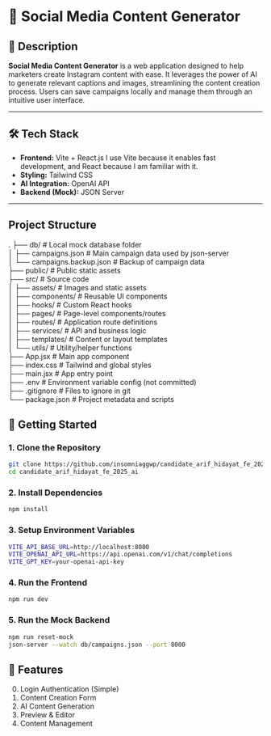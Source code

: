 # 📱 Social Media Content Generator

## 📝 Description

**Social Media Content Generator** is a web application designed to help marketers create Instagram content with ease. It leverages the power of AI to generate relevant captions and images, streamlining the content creation process. Users can save campaigns locally and manage them through an intuitive user interface.

---

## 🛠️ Tech Stack

- **Frontend:** Vite + React.js
  I use Vite because it enables fast development, and React because I am familiar with it.
- **Styling:** Tailwind CSS
- **AI Integration:** OpenAI API
- **Backend (Mock):** JSON Server

---

## Project Structure

.
├── db/ # Local mock database folder<br />
│ ├── campaigns.json # Main campaign data used by json-server<br />
│ └── campaigns.backup.json # Backup of campaign data<br />
├── public/ # Public static assets<br />
├── src/ # Source code<br />
│ ├── assets/ # Images and static assets<br />
│ ├── components/ # Reusable UI components<br />
│ ├── hooks/ # Custom React hooks<br />
│ ├── pages/ # Page-level components/routes<br />
│ ├── routes/ # Application route definitions<br />
│ ├── services/ # API and business logic<br />
│ ├── templates/ # Content or layout templates<br />
│ └── utils/ # Utility/helper functions<br />
├── App.jsx # Main app component<br />
├── index.css # Tailwind and global styles<br />
├── main.jsx # App entry point<br />
├── .env # Environment variable config (not committed)<br />
├── .gitignore # Files to ignore in git<br />
└── package.json # Project metadata and scripts<br />

## 🚀 Getting Started

### 1. Clone the Repository

```bash
git clone https://github.com/insomniaggwp/candidate_arif_hidayat_fe_2025_ai.git
cd candidate_arif_hidayat_fe_2025_ai
```

### 2. Install Dependencies

```bash
npm install
```

### 3. Setup Environment Variables

```bash
VITE_API_BASE_URL=http://localhost:8000
VITE_OPENAI_API_URL=https://api.openai.com/v1/chat/completions
VITE_GPT_KEY=your-openai-api-key
```

### 4. Run the Frontend

```bash
npm run dev
```

### 5. Run the Mock Backend

```bash
npm run reset-mock
json-server --watch db/campaigns.json --port 8000
```

## 🚀 Features

0. Login Authentication (Simple)
1. Content Creation Form
2. AI Content Generation
3. Preview & Editor
4. Content Management
